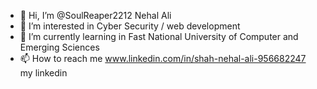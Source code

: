 - 👋 Hi, I’m @SoulReaper2212 Nehal Ali
- 👀 I’m interested in Cyber Security / web development
- 🌱 I’m currently learning in Fast National University of Computer and Emerging Sciences
- 📫 How to reach me www.linkedin.com/in/shah-nehal-ali-956682247 my linkedin

<!---
SoulReaper2212/SoulReaper2212 is a ✨ special ✨ repository because its `README.md` (this file) appears on your GitHub profile.
You can click the Preview link to take a look at your changes.
--->
